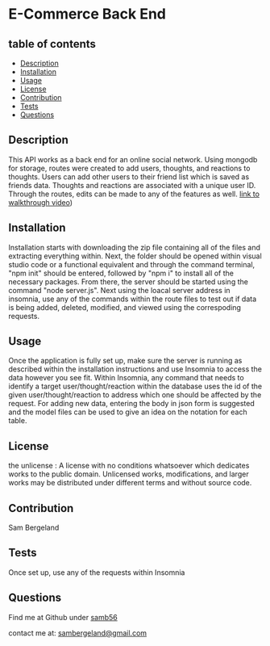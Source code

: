 # E-Commerce Back End 
  ## table of contents
  - [Description](#description)
  - [Installation](#installation)
  - [Usage](#usage)
  - [License](#license)
  - [Contribution](#contribution)
  - [Tests](#tests)
  - [Questions](#questions)

  ## Description 
  This API works as a back end for an online social network. Using mongodb for storage, routes were created to add users, thoughts, and reactions to thoughts. Users can add other users to their friend list which is saved as friends data. Thoughts and reactions are associated with a unique user ID. Through the routes, edits can be made to any of the features as well.
  [link to walkthrough video](https://youtu.be/gEpWh8oYOyY)) 

  ## Installation 
  Installation starts with downloading the zip file containing all of the files and extracting everything within. Next, the folder should be opened within visual studio code or a functional equivalent and through the command terminal, "npm init" should be entered, followed by "npm i" to install all of the necessary packages. From there, the server should be started using the command "node server.js". Next using the loacal server address in insomnia, use any of the commands within the route files to test out if data is being added, deleted, modified, and viewed using the correspoding requests. 

  ## Usage 
  Once the application is fully set up, make sure the server is running as described within the installation instructions and use Insomnia to access the data however you see fit. Within Insomnia, any command that needs to identify a target user/thought/reaction within the database uses the id of the given user/thought/reaction to address which one should be affected by the request. For adding new data, entering the body in json form is suggested and the model files can be used to give an idea on the notation for each table.

  ## License 
  the unlicense :
  A license with no conditions whatsoever which dedicates works to the public domain. Unlicensed works, modifications, and larger works may be distributed under different terms and without source code.

  ## Contribution 
  Sam Bergeland

  ## Tests 
  Once set up, use any of the requests within Insomnia

  ## Questions 
  Find me at Github under [samb56](https://github.com/samb56)

  contact me at:
  [sambergeland@gmail.com](mailto:sambergeland@gmail.com)
